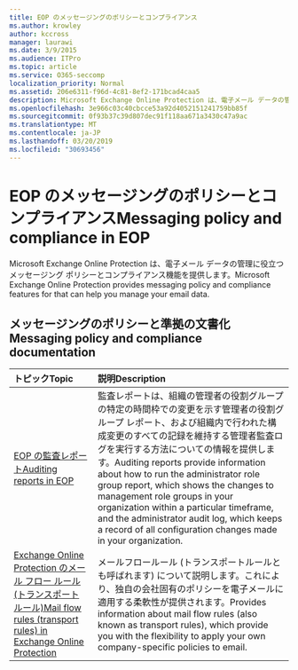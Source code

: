 ```yaml
---
title: EOP のメッセージングのポリシーとコンプライアンス
ms.author: krowley
author: kccross
manager: laurawi
ms.date: 3/9/2015
ms.audience: ITPro
ms.topic: article
ms.service: O365-seccomp
localization_priority: Normal
ms.assetid: 206e6311-f96d-4c81-8ef2-171bcad4caa5
description: Microsoft Exchange Online Protection は、電子メール データの管理に役立つメッセージング ポリシーとコンプライアンス機能を提供します。
ms.openlocfilehash: 3e966c03c40cbcce53a92d4052151241759bb85f
ms.sourcegitcommit: 0f93b37c39d807dec91f118aa671a3430c47a9ac
ms.translationtype: MT
ms.contentlocale: ja-JP
ms.lasthandoff: 03/20/2019
ms.locfileid: "30693456"
---
```

# <a name="messaging-policy-and-compliance-in-eop"></a><span data-ttu-id="3bdff-103">EOP のメッセージングのポリシーとコンプライアンス</span><span class="sxs-lookup"><span data-stu-id="3bdff-103">Messaging policy and compliance in EOP</span></span>

<span data-ttu-id="3bdff-104">Microsoft Exchange Online Protection は、電子メール データの管理に役立つメッセージング ポリシーとコンプライアンス機能を提供します。</span><span class="sxs-lookup"><span data-stu-id="3bdff-104">Microsoft Exchange Online Protection provides messaging policy and compliance features for that can help you manage your email data.</span></span>
  
## <a name="messaging-policy-and-compliance-documentation"></a><span data-ttu-id="3bdff-105">メッセージングのポリシーと準拠の文書化</span><span class="sxs-lookup"><span data-stu-id="3bdff-105">Messaging policy and compliance documentation</span></span>

|<span data-ttu-id="3bdff-106">**トピック**</span><span class="sxs-lookup"><span data-stu-id="3bdff-106">**Topic**</span></span>|<span data-ttu-id="3bdff-107">**説明**</span><span class="sxs-lookup"><span data-stu-id="3bdff-107">**Description**</span></span>|
|:-----|:-----|
|[<span data-ttu-id="3bdff-108">EOP の監査レポート</span><span class="sxs-lookup"><span data-stu-id="3bdff-108">Auditing reports in EOP</span></span>](auditing-reports-in-eop.md)|<span data-ttu-id="3bdff-109">監査レポートは、組織の管理者の役割グループの特定の時間枠での変更を示す管理者の役割グループ レポート、および組織内で行われた構成変更のすべての記録を維持する管理者監査ログを実行する方法についての情報を提供します。</span><span class="sxs-lookup"><span data-stu-id="3bdff-109">Auditing reports provide information about how to run the administrator role group report, which shows the changes to management role groups in your organization within a particular timeframe, and the administrator audit log, which keeps a record of all configuration changes made in your organization.</span></span>|
|[<span data-ttu-id="3bdff-110">Exchange Online Protection のメール フロー ルール (トランスポート ルール)</span><span class="sxs-lookup"><span data-stu-id="3bdff-110">Mail flow rules (transport rules) in Exchange Online Protection</span></span>](mail-flow-rules-transport-rules-0.md)|<span data-ttu-id="3bdff-111">メールフロールール (トランスポートルールとも呼ばれます) について説明します。これにより、独自の会社固有のポリシーを電子メールに適用する柔軟性が提供されます。</span><span class="sxs-lookup"><span data-stu-id="3bdff-111">Provides information about mail flow rules (also known as transport rules), which provide you with the flexibility to apply your own company-specific policies to email.</span></span>|
